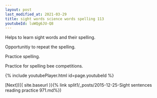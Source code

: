 ```yaml
---
layout: post
last_modified_at: 2021-03-29
title: sight words science words spelling 113
youtubeId: luWQg6JU-Q8
---
```

 
 
Helps to learn sight words and their spelling.

Opportunitiy to repeat the spelling. 

Practice spelling. 
 
Practice for spelling bee competitions. 
 
{% include youtubePlayer.html id=page.youtubeId %}
 
 

[Next]({{ site.baseurl }}{% link  split1/_posts/2015-12-25-Sight sentences reading practice 971.md%})
 
